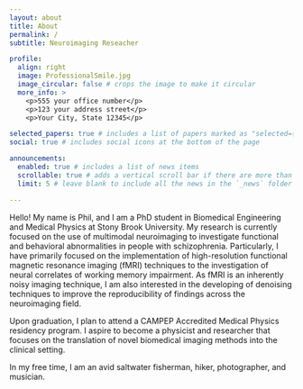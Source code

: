 ```yaml
---
layout: about
title: About
permalink: /
subtitle: Neuroimaging Reseacher

profile:
  align: right
  image: ProfessionalSmile.jpg
  image_circular: false # crops the image to make it circular
  more_info: >
    <p>555 your office number</p>
    <p>123 your address street</p>
    <p>Your City, State 12345</p>

selected_papers: true # includes a list of papers marked as "selected={true}"
social: true # includes social icons at the bottom of the page

announcements:
  enabled: true # includes a list of news items
  scrollable: true # adds a vertical scroll bar if there are more than 3 news items
  limit: 5 # leave blank to include all the news in the `_news` folder

---
```


Hello! My name is Phil, and I am a PhD student in Biomedical Engineering and Medical Physics at Stony Brook University. My research is currently focused on the use of multimodal neuroimaging to investigate functional and behavioral abnormalities in people with schizophrenia. Particularly, I have primarily focused on the implementation of high-resolution functional magnetic resonance imaging (fMRI) techniques to the investigation of neural correlates of working memory impairment. As fMRI is an inherently noisy imaging technique, I am also interested in the developing of denoising techniques to improve the reproducibility of findings across the neuroimaging field.

Upon graduation, I plan to attend a CAMPEP Accredited Medical Physics residency program. I aspire to become a physicist and researcher that focuses on the translation of novel biomedical imaging methods into the clinical setting.

In my free time, I am an avid saltwater fisherman, hiker, photographer, and musician.
